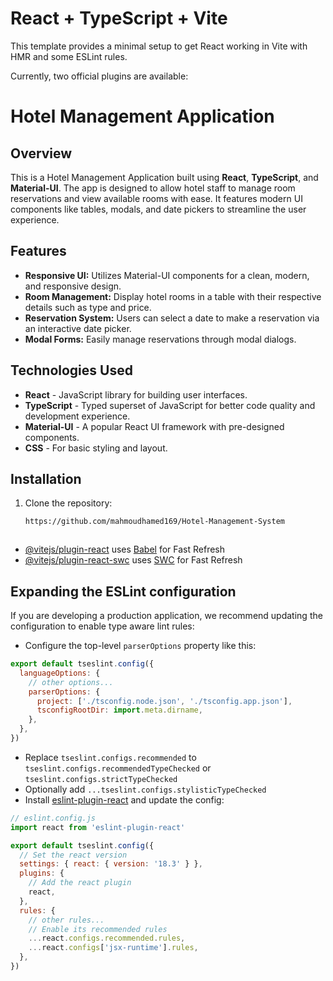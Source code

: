 # React + TypeScript + Vite

This template provides a minimal setup to get React working in Vite with HMR and some ESLint rules.

Currently, two official plugins are available:


# Hotel Management Application

## Overview

This is a Hotel Management Application built using **React**, **TypeScript**, and **Material-UI**. The app is designed to allow hotel staff to manage room reservations and view available rooms with ease. It features modern UI components like tables, modals, and date pickers to streamline the user experience.

## Features

- **Responsive UI:** Utilizes Material-UI components for a clean, modern, and responsive design.
- **Room Management:** Display hotel rooms in a table with their respective details such as type and price.
- **Reservation System:** Users can select a date to make a reservation via an interactive date picker.
- **Modal Forms:** Easily manage reservations through modal dialogs.

## Technologies Used

- **React** - JavaScript library for building user interfaces.
- **TypeScript** - Typed superset of JavaScript for better code quality and development experience.
- **Material-UI** - A popular React UI framework with pre-designed components.
- **CSS** - For basic styling and layout.

## Installation

1. Clone the repository:
   ```bash
   https://github.com/mahmoudhamed169/Hotel-Management-System
   


- [@vitejs/plugin-react](https://github.com/vitejs/vite-plugin-react/blob/main/packages/plugin-react/README.md) uses [Babel](https://babeljs.io/) for Fast Refresh
- [@vitejs/plugin-react-swc](https://github.com/vitejs/vite-plugin-react-swc) uses [SWC](https://swc.rs/) for Fast Refresh

## Expanding the ESLint configuration

If you are developing a production application, we recommend updating the configuration to enable type aware lint rules:

- Configure the top-level `parserOptions` property like this:

```js
export default tseslint.config({
  languageOptions: {
    // other options...
    parserOptions: {
      project: ['./tsconfig.node.json', './tsconfig.app.json'],
      tsconfigRootDir: import.meta.dirname,
    },
  },
})
```

- Replace `tseslint.configs.recommended` to `tseslint.configs.recommendedTypeChecked` or `tseslint.configs.strictTypeChecked`
- Optionally add `...tseslint.configs.stylisticTypeChecked`
- Install [eslint-plugin-react](https://github.com/jsx-eslint/eslint-plugin-react) and update the config:

```js
// eslint.config.js
import react from 'eslint-plugin-react'

export default tseslint.config({
  // Set the react version
  settings: { react: { version: '18.3' } },
  plugins: {
    // Add the react plugin
    react,
  },
  rules: {
    // other rules...
    // Enable its recommended rules
    ...react.configs.recommended.rules,
    ...react.configs['jsx-runtime'].rules,
  },
})
```
